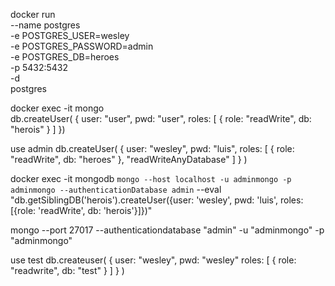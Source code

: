docker run \
    --name postgres \
    -e POSTGRES_USER=wesley \
    -e POSTGRES_PASSWORD=admin \
    -e POSTGRES_DB=heroes \
    -p 5432:5432 \
    -d \
    postgres

docker exec -it mongo \
db.createUser(
{
   user: "user",
   pwd: "user",
   roles: [
     { role: "readWrite", db: "herois" }
   ]
})

use admin
db.createUser(
  {
    user: "wesley",
    pwd: "luis",
    roles: [ { role: "readWrite", db: "heroes" }, "readWriteAnyDatabase" ]
  }
)


docker exec -it mongodb `
    mongo --host localhost -u adminmongo -p adminmongo --authenticationDatabase admin `
    --eval "db.getSiblingDB('herois').createUser({user: 'wesley', pwd: 'luis', roles: [{role: 'readWrite', db: 'herois'}]})"



mongo --port 27017 --authenticationdatabase "admin" -u "adminmongo" -p "adminmongo"

use test
db.createuser(
  {
    user: "wesley",
    pwd: "wesley"
    roles: [ { role: "readwrite", db: "test" } ]
  }
)